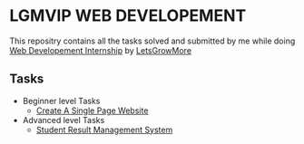 

# LGMVIP WEB DEVELOPEMENT
This repositry contains all the tasks solved and submitted by me while doing [Web Developement Internship](https://letsgrowmore.in/vip/) by [LetsGrowMore](https://letsgrowmore.in/) 

## Tasks
* Beginner level Tasks
  -   [Create A Single Page Website](https://github.com/AJINKYACHAVAN5/LGMVIP-WEBDEV/tree/main/Beginner%20Level%20Task) 
* Advanced level Tasks
  - [Student Result Management System](https://github.com/AJINKYACHAVAN5/LGMVIP-WEBDEV/tree/main/Advanced%20Level%20Task)
